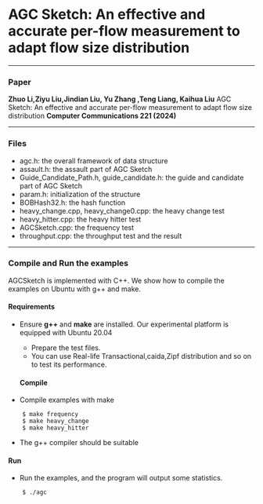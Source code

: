 # AGC Sketch: An effective and accurate per-flow measurement to adapt flow size distribution

---
### Paper

__Zhuo Li,Ziyu Liu,Jindian Liu, Yu Zhang ,Teng Liang, Kaihua Liu__ 
AGC Sketch: An effective and accurate per-flow measurement to adapt flow size distribution
__Computer Communications 221 (2024)__ 

---
### Files
- agc.h: the overall framework of data structure
- assault.h: the assault part of AGC Sketch
- Guide_Candidate_Path.h, guide_candidate.h: the guide and candidate part of AGC Sketch
- param.h: initialization of the structure
- BOBHash32.h: the hash function
- heavy_change.cpp, heavy_change0.cpp: the heavy change test
- heavy_hitter.cpp: the heavy hitter test
- AGCSketch.cpp: the frequency test
- throughput.cpp: the throughput test and the result
---

### Compile and Run the examples
AGCSketch is implemented with C++. We show how to compile the examples on
Ubuntu with g++ and make.

#### Requirements
- Ensure __g++__ and __make__ are installed.  Our experimental platform is
  equipped with Ubuntu 20.04

  - Prepare the test files.
   - You can use Real-life Transactional,caida,Zipf distribution and so on to test its performance.


   #### Compile
- Compile examples with make

```
    $ make frequency
    $ make heavy_change
    $ make heavy_hitter
```

- The g++ compiler should be suitable 


#### Run
- Run the examples, and the program will output some statistics. 

```
    $ ./agc
```
